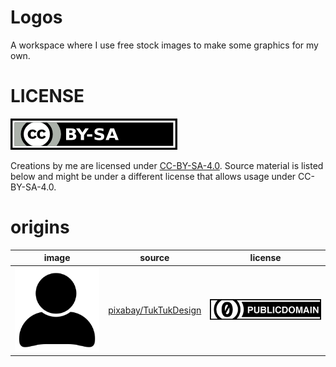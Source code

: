 # Logos

A workspace where I use free stock images to make some graphics for my own.

# LICENSE

[![CC-BY-SA](license_logos/by-sa.png "CC-BY-SA")](LICENSE)

Creations by me are licensed under [CC-BY-SA-4.0](LICENSE). Source material is
listed below and might be under a different license that allows usage under
CC-BY-SA-4.0.

# origins

| image                                          | source            | license |
| ---------------------------------------------- | ----------------- | ------- |
| ![`user-1633249.svg`](user-1633249.svg)        | [pixabay/TukTukDesign](https://pixabay.com/en/user-person-people-profile-account-1633249/) | [![CC0](license_logos/cc-zero.png?raw=true)](CC0.txt) |
